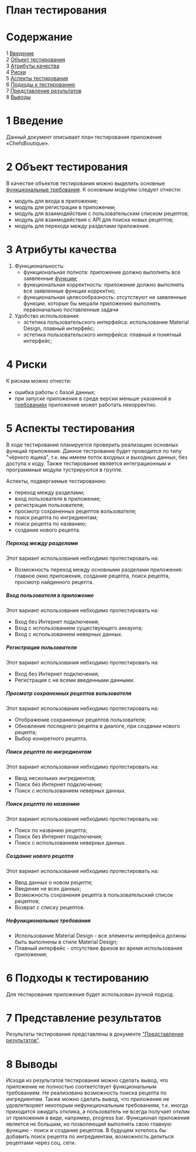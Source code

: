 # План тестирования  

# Содержание  
1 [Введение](#introduction)  
2 [Объект тестирования](#items)  
3 [Атрибуты качества](#quality)  
4 [Риски](#risk)  
5 [Аспекты тестирования](#features)  
6 [Подходы к тестированию](#approach)  
7 [Представление результатов](#pass)  
8 [Выводы](#conclusion)  

<a name="introduction"/>  

# 1 Введение  

Данный документ описывает план тестирования приложения «ChefsBoutique». 

<a name="items"/>  

# 2 Объект тестирования  

В качестве объектов тестирования можно выделить основные [функциональные требования](https://github.com/anyatsal/ChefsBoutique/blob/master/Documents/Requirements/Requirements%20Document.md). К основным модулям следует отнести:  
* модуль для входа в приложение;  
* модуль для регистрации в приложении;  
* модуль для взаимодействия с пользовательским списком рецептов;  
* модуль для взаимодействия с API для поиска новых рецептов;  
* модуль для перехода между разделами приложения.   

<a name="quality"/>  

# 3 Атрибуты качества  

1. Функциональность:  
    - функциональная полнота: приложение должно выполнять все заявленные [функции](https://github.com/anyatsal/ChefsBoutique/blob/master/Documents/Requirements/Requirements%20Document.md#functional_requirements);
    - функциональная корректность: приложение должно выполнять все заявленные функции корректно;  
    - функциональная целесообразность: отсутствуют не заявленные функции, которые бы мешали приложению выполнять первоначально поставленные задачи
2. Удобство использования:  
    - эстетика пользовательского интерфейса: использование Material Design, плавный интерфейс;  
    - эстетика пользовательского интерфейса: плавный и понятный интерфейс;  
    
<a name="risk"/>  

# 4 Риски  

К рискам можно отнести:  
* ошибка работы с базой данных;  
* при запуске приложения в среде версии меньше указанной в [требованиях](https://github.com/anyatsal/ChefsBoutique/blob/master/Documents/Requirements/Requirements%20Document.md#restrictions) приложение может работать некорректно.

<a name="features"/>  

# 5 Аспекты тестирования  

В ходе тестирования планируется проверить реализацию основных функций приложения. Данное тестрование будет проводится по типу "чёрного ящика", т.к. мы имеем поток входных и выходных данных, без доступа к коду. Также тестирование является интеграционным и программные модули тустрируются в группе.

Аспекты, подвергаемые тестированию:  
* переход между разделами; 
* вход пользователя в приложение;
* регистрация пользователя;
* просмотр сохраненных рецептов вользователя;
* поиск рецепта по ингредиентам;
* поиск рецепта по названию;
* создание нового рецепта.

##### Переход между разделами  
Этот вариант использования небходимо протестировать на:  
* Возможность переход между основными разделами приложения: главное окно приложения, создание рецепта, поиск рецепта, просмотр найденного рецепта.

##### Вход пользователя в приложение  
Этот вариант использования небходимо протестировать на:  
* Вход без Интернет подключения;  
* Вход с использованием существующего аккаунта;  
* Вход с использованием неверных данных.  

##### Регистрация пользователя  
Этот вариант использования небходимо протестировать на:  
* Вход без Интернет подключения;  
* Регистрация с не всеми введенными данными.  

##### Просмотр сохраненных рецептов вользователя  
Этот вариант использования небходимо протестировать на:  
* Отображение сохраненных рецептов пользователя;  
* Обновление последнего рецепта в диалоге, при создании нового рецепта;  
* Выбор конкретного рецепта.  

##### Поиск рецепта по ингредиентам  
Этот вариант использования небходимо протестировать на:  
* Ввод нескольких ингредиентов;  
* Поиск без Интернет подключения;  
* Поиск с использованием неверных данных.  

##### Поиск рецепта по названию  
Этот вариант использования небходимо протестировать на:  
* Поиск по названию рецепта;  
* Поиск без Интернет подключения;  
* Поиск с использованием неверных данных.  

##### Создание нового рецепта  
Этот вариант использования небходимо протестировать на:  
* Ввод данных о новом рецепте;  
* Введение не всех данных;   
* Возможность сохранения рецепта в пользовательский список рецептов;  
* Возврат с списку рецептов.   

##### Нефункциональные требования  

* Использование Material Design - все элементы интерфейса должны быть выполнены в стиле Material Design;  
* Плавный интерфейс - отсутствие фризов во время использования приложения;  

<a name="approach"/>  

# 6 Подходы к тестированию  

Для тестирования приложения будет использован ручной подход.  

<a name="pass"/>  

# 7 Представление результатов  

Результаты тестирования представлены в документе ["Представление результатов"](https://github.com/Khrifon/TRTPO_Project/blob/master/Test/TestResults.md).  

<a name="conclusion"/>  

# 8 Выводы  

Исходя из результатов тестирования можно сделать вывод, что приложение не полностью соответствует функциональным требованиям. Не реализована возможность поиска рецепта по ингредиентам. Также можно сделать вывод, что приложение не удовлетворяет некоторым нефункциональным требованиям, т.к. иногда приходится ожидать отклика, а пользователь не всегда получает отклик от приложения в виде, например, progress bar. Функционал приложения является не большим, но позволяющий выполнять свою главную функцию - поиск и создание рецептов. В будущем хотелось бы добавить поиск рецепта по ингредиентам, возможность делиться рецептами через соц. сети.


